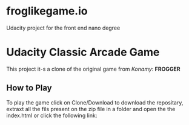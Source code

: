 # froglikegame.io
Udacity project for the front end nano degree
<h1> Udacity Classic Arcade Game</h1>
<p>This project it-s a clone of the original game from <i>Konamy</i>: <b>FROGGER</b></p>
<h2>How to Play</h2>
<p>To play the game click on Clone/Download to download the repositary, extraxt all the fils present on the zip file in a folder and open the the index.html or click the following link: <a href="https://mattyleo.github.io/froglikegame.io>classic_game</a></p>
<h2>Game Rules and Controls</h2>
<p>The roules of this game are simple you need to move your character to the water side avoiding to be hit by the bugs.</p>
<p>At this point the hero will be trainsported to the original position and the level bar will rise to the next level.</p>
<p>Each time you will be able to reach the water the enemies will became more faster making the progression more hard.</p>
<p>If the player will enter in contact with the enemy the character will spawn in the same position were he start but the level count will return to 1</p>
<p>for the control you just need to move the arrow keys to reach the water side and not enter in the collision with the bugs</p>  
